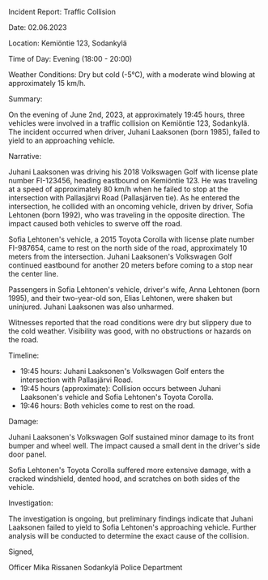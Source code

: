 Incident Report: Traffic Collision

Date: 02.06.2023

Location: Kemiöntie 123, Sodankylä

Time of Day: Evening (18:00 - 20:00)

Weather Conditions: Dry but cold (-5°C), with a moderate wind blowing at approximately 15 km/h.

Summary:

On the evening of June 2nd, 2023, at approximately 19:45 hours, three vehicles were involved in a traffic collision on Kemiöntie 123, Sodankylä. The incident occurred when driver, Juhani Laaksonen (born 1985), failed to yield to an approaching vehicle.

Narrative:

Juhani Laaksonen was driving his 2018 Volkswagen Golf with license plate number FI-123456, heading eastbound on Kemiöntie 123. He was traveling at a speed of approximately 80 km/h when he failed to stop at the intersection with Pallasjärvi Road (Pallasjärven tie). As he entered the intersection, he collided with an oncoming vehicle, driven by driver, Sofia Lehtonen (born 1992), who was traveling in the opposite direction. The impact caused both vehicles to swerve off the road.

Sofia Lehtonen's vehicle, a 2015 Toyota Corolla with license plate number FI-987654, came to rest on the north side of the road, approximately 10 meters from the intersection. Juhani Laaksonen's Volkswagen Golf continued eastbound for another 20 meters before coming to a stop near the center line.

Passengers in Sofia Lehtonen's vehicle, driver's wife, Anna Lehtonen (born 1995), and their two-year-old son, Elias Lehtonen, were shaken but uninjured. Juhani Laaksonen was also unharmed.

Witnesses reported that the road conditions were dry but slippery due to the cold weather. Visibility was good, with no obstructions or hazards on the road.

Timeline:

* 19:45 hours: Juhani Laaksonen's Volkswagen Golf enters the intersection with Pallasjärvi Road.
* 19:45 hours (approximate): Collision occurs between Juhani Laaksonen's vehicle and Sofia Lehtonen's Toyota Corolla.
* 19:46 hours: Both vehicles come to rest on the road.

Damage:

Juhani Laaksonen's Volkswagen Golf sustained minor damage to its front bumper and wheel well. The impact caused a small dent in the driver's side door panel.

Sofia Lehtonen's Toyota Corolla suffered more extensive damage, with a cracked windshield, dented hood, and scratches on both sides of the vehicle.

Investigation:

The investigation is ongoing, but preliminary findings indicate that Juhani Laaksonen failed to yield to Sofia Lehtonen's approaching vehicle. Further analysis will be conducted to determine the exact cause of the collision.

Signed,

Officer Mika Rissanen
Sodankylä Police Department